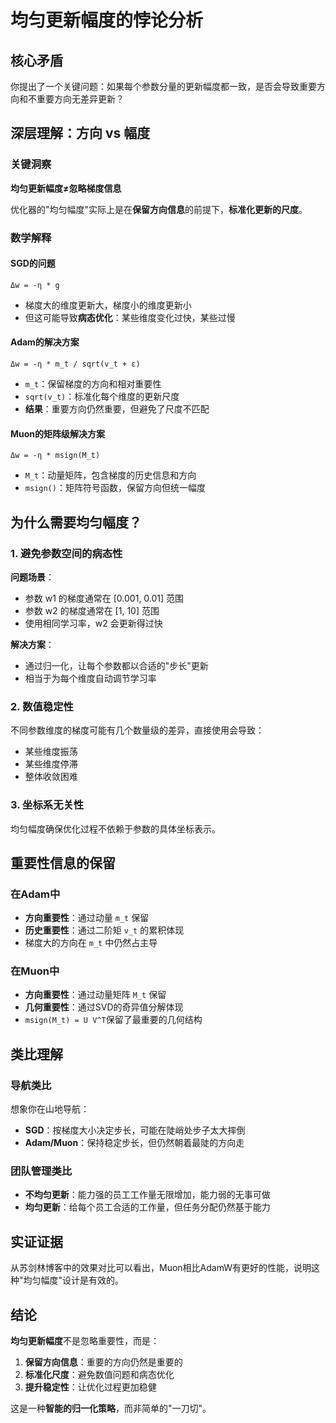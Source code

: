 # 均匀更新幅度的悖论分析

## 核心矛盾

你提出了一个关键问题：如果每个参数分量的更新幅度都一致，是否会导致重要方向和不重要方向无差异更新？

## 深层理解：方向 vs 幅度

### 关键洞察
**均匀更新幅度≠忽略梯度信息**

优化器的"均匀幅度"实际上是在**保留方向信息**的前提下，**标准化更新的尺度**。

### 数学解释

#### SGD的问题
```
Δw = -η * g
```
- 梯度大的维度更新大，梯度小的维度更新小
- 但这可能导致**病态优化**：某些维度变化过快，某些过慢

#### Adam的解决方案
```
Δw = -η * m_t / sqrt(v_t + ε)
```
- `m_t`：保留梯度的方向和相对重要性
- `sqrt(v_t)`：标准化每个维度的更新尺度
- **结果**：重要方向仍然重要，但避免了尺度不匹配

#### Muon的矩阵级解决方案
```
Δw = -η * msign(M_t)
```
- `M_t`：动量矩阵，包含梯度的历史信息和方向
- `msign()`：矩阵符号函数，保留方向但统一幅度

## 为什么需要均匀幅度？

### 1. 避免参数空间的病态性
**问题场景**：
- 参数 w1 的梯度通常在 [0.001, 0.01] 范围
- 参数 w2 的梯度通常在 [1, 10] 范围
- 使用相同学习率，w2 会更新得过快

**解决方案**：
- 通过归一化，让每个参数都以合适的"步长"更新
- 相当于为每个维度自动调节学习率

### 2. 数值稳定性
不同参数维度的梯度可能有几个数量级的差异，直接使用会导致：
- 某些维度振荡
- 某些维度停滞
- 整体收敛困难

### 3. 坐标系无关性
均匀幅度确保优化过程不依赖于参数的具体坐标表示。

## 重要性信息的保留

### 在Adam中
- **方向重要性**：通过动量 `m_t` 保留
- **历史重要性**：通过二阶矩 `v_t` 的累积体现
- 梯度大的方向在 `m_t` 中仍然占主导

### 在Muon中
- **方向重要性**：通过动量矩阵 `M_t` 保留
- **几何重要性**：通过SVD的奇异值分解体现
- `msign(M_t) = U V^T`保留了最重要的几何结构

## 类比理解

### 导航类比
想象你在山地导航：
- **SGD**：按梯度大小决定步长，可能在陡峭处步子太大摔倒
- **Adam/Muon**：保持稳定步长，但仍然朝着最陡的方向走

### 团队管理类比
- **不均匀更新**：能力强的员工工作量无限增加，能力弱的无事可做
- **均匀更新**：给每个员工合适的工作量，但任务分配仍然基于能力

## 实证证据

从苏剑林博客中的效果对比可以看出，Muon相比AdamW有更好的性能，说明这种"均匀幅度"设计是有效的。

## 结论

**均匀更新幅度**不是忽略重要性，而是：
1. **保留方向信息**：重要的方向仍然是重要的
2. **标准化尺度**：避免数值问题和病态优化
3. **提升稳定性**：让优化过程更加稳健

这是一种**智能的归一化策略**，而非简单的"一刀切"。